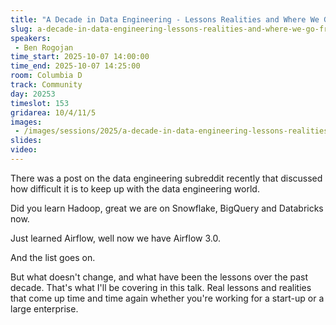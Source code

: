 ```yaml
---
title: "A Decade in Data Engineering - Lessons Realities and Where We Go From Here"
slug: a-decade-in-data-engineering-lessons-realities-and-where-we-go-from-here
speakers:
 - Ben Rogojan
time_start: 2025-10-07 14:00:00
time_end: 2025-10-07 14:25:00
room: Columbia D
track: Community
day: 20253
timeslot: 153
gridarea: 10/4/11/5 
images: 
 - /images/sessions/2025/a-decade-in-data-engineering-lessons-realities-and-where-we-go-from-here.png
slides:
video: 
---
```


There was a post on the data engineering subreddit recently that discussed how difficult it is to keep up with the data engineering world.

Did you learn Hadoop, great we are on Snowflake, BigQuery and Databricks now.

Just learned Airflow, well now we have Airflow 3.0.

And the list goes on.

But what doesn't change, and what have been the lessons over the past decade. That's what I'll be covering in this talk. Real lessons and realities that come up time and time again whether you're working for a start-up or a large enterprise.